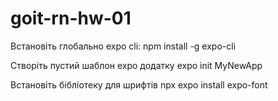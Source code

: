 # goit-rn-hw-01

Встановіть глобально expo cli: npm install -g expo-cli

Створіть пустий шаблон expo додатку expo init MyNewApp

Встановіть бібліотеку для шрифтів npx expo install expo-font
